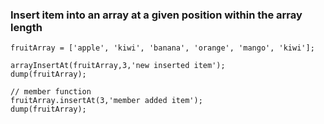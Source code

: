 ### Insert item into an array at a given position within the array length

```luceescript+trycf
fruitArray = ['apple', 'kiwi', 'banana', 'orange', 'mango', 'kiwi'];

arrayInsertAt(fruitArray,3,'new inserted item');
dump(fruitArray);

// member function
fruitArray.insertAt(3,'member added item');
dump(fruitArray);
```